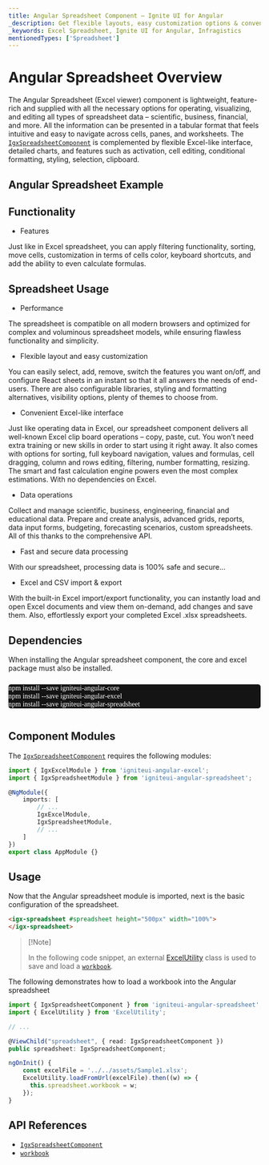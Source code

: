 ```yaml
---
title: Angular Spreadsheet Component – Ignite UI for Angular
_description: Get flexible layouts, easy customization options & convenient Excel-like interface with Ignite UI for Angular Spreadsheet. Manage tabular data the way you want!
_keywords: Excel Spreadsheet, Ignite UI for Angular, Infragistics
mentionedTypes: ['Spreadsheet']
---
```


# Angular Spreadsheet Overview

The Angular Spreadsheet  (Excel viewer) component is lightweight, feature-rich and supplied with all the necessary options for operating, visualizing, and editing all types of spreadsheet data – scientific, business, financial, and more. All the information can be presented in a tabular format that feels intuitive and easy to navigate across cells, panes, and worksheets. The [`IgxSpreadsheetComponent`]({environment:dvApiBaseUrl}/products/ignite-ui-angular/api/docs/typescript/latest/classes/igxspreadsheetcomponent.html) is complemented by flexible Excel-like interface, detailed charts, and features such as activation, cell editing, conditional formatting, styling, selection, clipboard.

## Angular Spreadsheet Example

<code-view style="height: 500px" alt="Angular Spreadsheet Example"
           data-demos-base-url="{environment:dvDemosBaseUrl}"
                    iframe-src="{environment:dvDemosBaseUrl}/excel/spreadsheet/overview"
                                                 github-src="excel/spreadsheet/overview">
</code-view>


<div class="divider--half"></div>

## Functionality

*   Features

Just like in Excel spreadsheet, you can apply filtering functionality, sorting, move cells, customization in terms of cells color, keyboard shortcuts, and add the ability to even calculate formulas.

## Spreadsheet Usage

*   Performance

The spreadsheet is compatible on all modern browsers and optimized for complex and voluminous spreadsheet models, while ensuring flawless functionality and simplicity.

*   Flexible layout and easy customization

You can easily select, add, remove, switch the features you want on/off, and configure React sheets in an instant so that it all answers the needs of end-users. There are also configurable libraries, styling and formatting alternatives, visibility options, plenty of themes to choose from.

*   Convenient Excel-like interface

Just like operating data in Excel, our spreadsheet component delivers all well-known Excel clip board operations – copy, paste, cut. You won’t need extra training or new skills in order to start using it right away. It also comes with options for sorting, full keyboard navigation, values and formulas, cell dragging, column and rows editing, filtering, number formatting, resizing. The smart and fast calculation engine powers even the most complex estimations. With no dependencies on Excel.

*   Data operations

Collect and manage scientific, business, engineering, financial and educational data. Prepare and create analysis, advanced grids, reports, data input forms, budgeting, forecasting scenarios, custom spreadsheets. All of this thanks to the comprehensive API.

*   Fast and secure data processing

With our spreadsheet, processing data is 100% safe and secure…

*   Excel and CSV import & export

With the built-in Excel import/export functionality, you can instantly load and open Excel documents and view them on-demand, add changes and save them. Also, effortlessly export your completed Excel .xlsx spreadsheets.

## Dependencies

When installing the Angular spreadsheet component, the core and excel package must also be installed.

<pre style="background:#141414;color:white;display:inline-block;padding:16x;margin-top:10px;font-family:'Consolas';border-radius:5px;width:100%">
npm install --save igniteui-angular-core
npm install --save igniteui-angular-excel
npm install --save igniteui-angular-spreadsheet
</pre>

## Component Modules

The [`IgxSpreadsheetComponent`]({environment:dvApiBaseUrl}/products/ignite-ui-angular/api/docs/typescript/latest/classes/igxspreadsheetcomponent.html) requires the following modules:

```ts
import { IgxExcelModule } from 'igniteui-angular-excel';
import { IgxSpreadsheetModule } from 'igniteui-angular-spreadsheet';

@NgModule({
    imports: [
        // ...
        IgxExcelModule,
        IgxSpreadsheetModule,
        // ...
    ]
})
export class AppModule {}
```

<div class="divider--half"></div>

## Usage

Now that the Angular spreadsheet module is imported, next is the basic configuration of the spreadsheet.

```html
<igx-spreadsheet #spreadsheet height="500px" width="100%">
</igx-spreadsheet>
```

> \[!Note]
>
> In the following code snippet, an external [ExcelUtility](excel-utility.md) class is used to save and load a [`workbook`]({environment:dvApiBaseUrl}/products/ignite-ui-angular/api/docs/typescript/latest/classes/igxspreadsheetcomponent.html#workbook).

The following demonstrates how to load a workbook into the Angular spreadsheet

```ts
import { IgxSpreadsheetComponent } from 'igniteui-angular-spreadsheet';
import { ExcelUtility } from 'ExcelUtility';

// ...

@ViewChild("spreadsheet", { read: IgxSpreadsheetComponent })
public spreadsheet: IgxSpreadsheetComponent;

ngOnInit() {
    const excelFile = '../../assets/Sample1.xlsx';
    ExcelUtility.loadFromUrl(excelFile).then((w) => {
      this.spreadsheet.workbook = w;
    });
}
```

## API References

*   [`IgxSpreadsheetComponent`]({environment:dvApiBaseUrl}/products/ignite-ui-angular/api/docs/typescript/latest/classes/igxspreadsheetcomponent.html)
*   [`workbook`]({environment:dvApiBaseUrl}/products/ignite-ui-angular/api/docs/typescript/latest/classes/igxspreadsheetcomponent.html#workbook)
